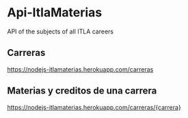 # Api-ItlaMaterias
API of the subjects of all ITLA careers

## Carreras
https://nodejs-itlamaterias.herokuapp.com/carreras

## Materias y creditos de una carrera
https://nodejs-itlamaterias.herokuapp.com/carreras/{carrera}
